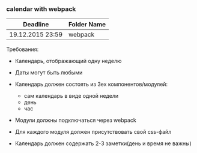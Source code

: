 ### calendar with webpack

Deadline         | Folder Name
-----------------|---------
19.12.2015 23:59 | webpack

Требования:
* Календарь, отображающий одну неделю
* Даты могут быть любыми
* Календарь должен состоять из 3ех компонентов/модулей:
  * сам календарь в виде одной недели
  * день
  * час

* Модули должны подключаться через webpack
* Для каждого модуля должен присутствовать свой css-файл
* Календарь должен содержать 2-3 заметки(день и время не важны)
